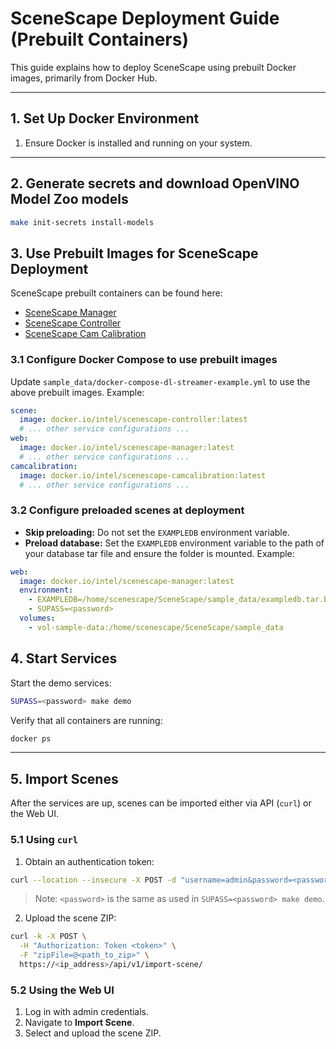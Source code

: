 # SceneScape Deployment Guide (Prebuilt Containers)

This guide explains how to deploy SceneScape using prebuilt Docker images, primarily from Docker Hub.

---

## 1. Set Up Docker Environment

1. Ensure Docker is installed and running on your system.

---

## 2. Generate secrets and download OpenVINO Model Zoo models

```bash
make init-secrets install-models
```

## 3. Use Prebuilt Images for SceneScape Deployment

SceneScape prebuilt containers can be found here:

- [SceneScape Manager](https://hub.docker.com/r/intel/scenescape-manager)
- [SceneScape Controller](https://hub.docker.com/r/intel/scenescape-controller)
- [SceneScape Cam Calibration](https://hub.docker.com/r/intel/scenescape-camcalibration)

### 3.1 Configure Docker Compose to use prebuilt images

Update `sample_data/docker-compose-dl-streamer-example.yml` to use the above prebuilt images. Example:

```yaml
scene:
  image: docker.io/intel/scenescape-controller:latest
  # ... other service configurations ...
web:
  image: docker.io/intel/scenescape-manager:latest
  # ... other service configurations ...
camcalibration:
  image: docker.io/intel/scenescape-camcalibration:latest
  # ... other service configurations ...
```

### 3.2 Configure preloaded scenes at deployment

- **Skip preloading:** Do not set the `EXAMPLEDB` environment variable.
- **Preload database:** Set the `EXAMPLEDB` environment variable to the path of your database tar file and ensure the folder is mounted. Example:

```yaml
web:
  image: docker.io/intel/scenescape-manager:latest
  environment:
    - EXAMPLEDB=/home/scenescape/SceneScape/sample_data/exampledb.tar.bz2
    - SUPASS=<password>
  volumes:
    - vol-sample-data:/home/scenescape/SceneScape/sample_data
```

## 4. Start Services

Start the demo services:

```bash
SUPASS=<password> make demo
```

Verify that all containers are running:

```bash
docker ps
```

---

## 5. Import Scenes

After the services are up, scenes can be imported either via API (`curl`) or the Web UI.

### 5.1 Using `curl`

1. Obtain an authentication token:

```bash
curl --location --insecure -X POST -d "username=admin&password=<password>" https://<ip_address>/api/v1/auth
```

> Note: `<password>` is the same as used in `SUPASS=<password> make demo`.

2. Upload the scene ZIP:

```bash
curl -k -X POST \
  -H "Authorization: Token <token>" \
  -F "zipFile=@<path_to_zip>" \
  https://<ip_address>/api/v1/import-scene/
```

### 5.2 Using the Web UI

1. Log in with admin credentials.
2. Navigate to **Import Scene**.
3. Select and upload the scene ZIP.
